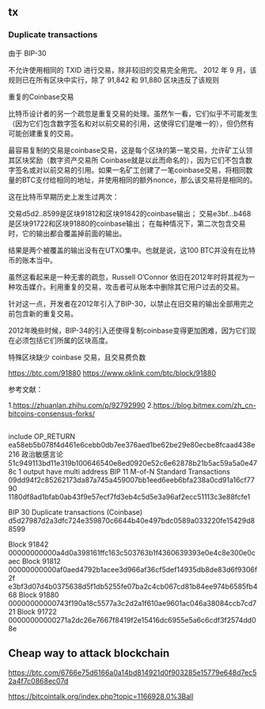 ## tx

### Duplicate transactions

由于 BIP-30

不允许使用相同的 TXID 进行交易，除非较旧的交易完全用完。 2012 年 9 月，该规则已在所有区块中实行，除了 91,842 和 91,880 区块违反了该规则

重复的Coinbase交易

比特币设计者的另一个疏忽是重复交易的处理。虽然乍一看，它们似乎不可能发生（因为它们包含数字签名和对以前交易的引用，这使得它们是唯一的），但仍然有可能创建重复的交易。

最容易复制的交易是coinbase交易，这是每个区块的第一笔交易，允许矿工认领其区块奖励（数字资产交易所 Coinbase就是以此而命名的），因为它们不包含数字签名或对以前交易的引用。如果一名矿工创建了一笔coinbase交易，将相同数量的BTC支付给相同的地址，并使用相同的额外nonce，那么该交易将是相同的。

这在比特币早期历史上发生过两次：

交易d5d2..8599是区块91812和区块91842的coinbase输出；
交易e3bf…b468是区块91722和区块91880的coinbase输出；
在每种情况下，第二次包含交易时，它的输出都会覆盖掉前面的输出。

结果是两个被覆盖的输出没有在UTXO集中。也就是说，这100 BTC并没有在比特币的账本当中。

虽然这看起来是一种无害的疏忽，Russell O’Connor 依旧在2012年时将其视为一种攻击媒介。利用重复的交易，攻击者可从账本中删除其它用户过去的交易。

针对这一点，开发者在2012年引入了BIP-30，以禁止在旧交易的输出全部用完之前包含新的重复交易。

2012年晚些时候，BIP-34的引入还使得复制coinbase变得更加困难，因为它们现在必须包括它们所属的区块高度。

特殊区块缺少 coinbase 交易，且交易费负数

https://btc.com/91880
https://www.oklink.com/btc/block/91880

参考文献：

1.https://zhuanlan.zhihu.com/p/92792990
2.https://blog.bitmex.com/zh_cn-bitcoins-consensus-forks/


## 

include OP_RETURN   ea58eb5b078f4d461e6cebb0db7ee376aed1be62be29e80ecbe8fcaad438e216
政治敏感言论  51c949113bd11e319b100646540e8ed0920e52c6e62878b21b5ac59a5a0e478c
1 output have multi address BIP 11 M-of-N Standard Transactions
09dd94f2c85262173da87a745a459007bb1eed6eeb6bfa238a0cd91a16cf7790
1180df8ad1bfab0ab43f9e57ecf7fd3eb4c5d5e3a96af2ecc51113c3e88fcfe1

BIP 30 Duplicate transactions (Coinbase)
d5d27987d2a3dfc724e359870c6644b40e497bdc0589a033220fe15429d88599

Block 91842 00000000000a4d0a398161ffc163c503763b1f4360639393e0e4c8e300e0caec
Block 91812 00000000000af0aed4792b1acee3d966af36cf5def14935db8de83d6f9306f2f
e3bf3d07d4b0375638d5f1db5255fe07ba2c4cb067cd81b84ee974b6585fb468
Block 91880 00000000000743f190a18c5577a3c2d2a1f610ae9601ac046a38084ccb7cd721
Block 91722 00000000000271a2dc26e7667f8419f2e15416dc6955e5a6c6cdf3f2574dd08e

## Cheap way to attack blockchain 

https://btc.com/6766e75d6166a0a14bd814921d0f903285e15779e648d7ec52a4f7c0868ec07d

https://bitcointalk.org/index.php?topic=1166928.0%3Ball
